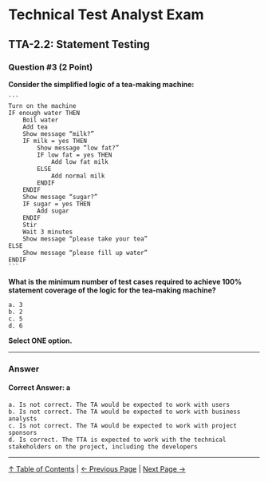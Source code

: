 # Technical Test Analyst Exam

## TTA-2.2: Statement Testing

### Question #3 (2 Point)

**Consider the simplified logic of a tea-making machine:**

    ```
    Turn on the machine
    IF enough water THEN
        Boil water
        Add tea
        Show message “milk?”
        IF milk = yes THEN
            Show message “low fat?”
            IF low fat = yes THEN
                Add low fat milk
            ELSE
                Add normal milk
            ENDIF
        ENDIF
        Show message “sugar?”
        IF sugar = yes THEN
            Add sugar
        ENDIF
        Stir
        Wait 3 minutes
        Show message “please take your tea”
    ELSE
        Show message “please fill up water”
    ENDIF
    ```

**What is the minimum number of test cases required to achieve 100% statement coverage of the logic for the tea-making machine?**

    a. 3
    b. 2
    c. 5
    d. 6

**Select ONE option.**

---

### Answer

#### Correct Answer: a

    a. Is not correct. The TA would be expected to work with users
    b. Is not correct. The TA would be expected to work with business analysts
    c. Is not correct. The TA would be expected to work with project sponsors
    d. Is correct. The TTA is expected to work with the technical stakeholders on the project, including the developers

---

[↑ Table of Contents](../../README.md#table-of-contents) | [← Previous Page](question-2.md) | [Next Page →](question-4.md)
